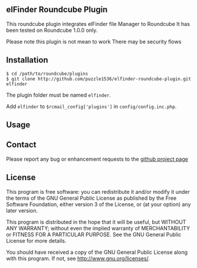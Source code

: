 elFinder Roundcube Plugin
-------------------------

This roundcube plugin integrates elFinder file Manager to Roundcube
It has been tested on Roundcube 1.0.0 only.

Please note this plugin is not mean to work
There may be security flows

Installation
------------
    $ cd /path/to/roundcube/plugins
    $ git clone http://github.com/puzzle1536/elfinder-roundcube-plugin.git elfinder

The plugin folder must be named `elfinder`.

Add `elfinder` to `$rcmail_config['plugins']` in `config/config.inc.php`.

Usage
-----

Contact
-------

Please report any bug or enhancement requests to the [github project page](https://github.com/puzzle1536/elfinder-roundcube-plugin/issues?q-is%3Aopen+is%3Aissue)

License
-------

This program is free software: you can redistribute it and/or modify
it under the terms of the GNU General Public License as published by
the Free Software Foundation, either version 3 of the License, or
(at your option) any later version.

This program is distributed in the hope that it will be useful,
but WITHOUT ANY WARRANTY; without even the implied warranty of
MERCHANTABILITY or FITNESS FOR A PARTICULAR PURPOSE.  See the
GNU General Public License for more details.

You should have received a copy of the GNU General Public License
along with this program.  If not, see <http://www.gnu.org/licenses/>.

